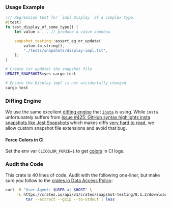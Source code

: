 ### Usage Example

```rs
/// Regression test for `impl Display` of a complex type.
#[test]
fn test_display_of_some_type() {
    let value = ... // produce a value somehow

    snapshot_testing::assert_eq_or_update(
        value.to_string(),
        "./tests/snapshots/display-impl.txt",
    );
}
```
```sh
# Create (or update) the snapshot file
UPDATE_SNAPSHOTS=yes cargo test

# Ensure the Display impl is not accidentally changed
cargo test
```

### Diffing Engine

We use the same excellent [diffing engine](https://github.com/mitsuhiko/similar) that [`insta`](https://github.com/mitsuhiko/insta) is using. While `insta` unfortunately suffers from [Issue \#425: GitHub syntax highlights insta snapshots like Jest Snapshots](https://github.com/mitsuhiko/insta/issues/425) which makes diffs [very hard to read](https://github.com/cargo-public-api/cargo-public-api/pull/818), we allow custom snapshot file extensions and avoid that bug.

#### Force Colors in CI

Set the env var `CLICOLOR_FORCE=1` to get [colors](https://github.com/console-rs/console/blob/a51fcead7cda/src/utils.rs#L18) in CI logs.

### Audit the Code

This crate is 40 lines of code. Audit with the following one-liner, but make sure you follow to the [crates.io Data Access Policy](https://crates.io/data-access):

```sh
curl -H "User-Agent: $USER at $HOST" \
     -L https://crates.io/api/v1/crates/snapshot-testing/0.1.3/download |
         tar --extract --gzip --to-stdout | less
```

